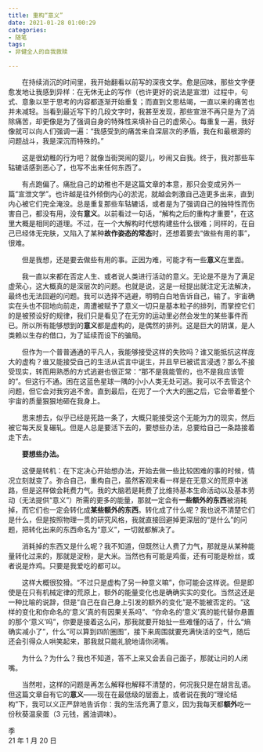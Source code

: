 ```yaml
---
title: 重构“意义”
date: 2021-01-28 01:00:29
categories: 
- 随笔
tags:  
- 非健全人的自我救赎

---
```


　　在持续消沉的时间里，我开始翻看以前写的深夜文学。愈是回味，那些文字便愈发地让我感到异样：在无休无止的写作（也许更好的说法是宣泄）过程中，句式、意象以至于思考的内容都逐渐开始重复；而直到文思枯竭，一直以来的痛苦也并未减轻。当看到最近写下的几段文字时，我甚至发现，那些宣泄不再只是为了消除痛苦，却更像是为了强调自身的特殊性来填补自己的虚荣心。每重复一遍，我好像就可以向人们强调一遍：“我感受到的痛苦来自深层次的矛盾，我在和最根源的问题战斗，我是深沉而特殊的。”

　　这是很幼稚的行为吧？就像当街哭闹的婴儿，吵闹又自我。终于，我对那些车轱辘话感到恶心了，也写不出来任何东西了。

　　有点跑偏了。痛批自己的幼稚也不是这篇文章的本意，那只会变成另外一篇“宣泄文学”。也许越是往外倾倒内心的淤泥，就越会刺激自己造更多出来，直到内心被它们完全淹没。总是重复那些车轱辘话，或者是为了强调自己的独特性而伤害自己，都没有用，没有**意义**。以前看过一句话，“解构之后的重构才重要”，在这里大概是相同的道理。不过，在一个大解构时代想构建些什么很难；同样的，在自己已经体无完肤，又陷入了某种**故作姿态的常态**时，还想着要去“做些有用的事”，很难。

　　但是我想，还是要去做些有用的事。正因为难，可能才有一些**意义**在里面。

<!--more-->

　　我一直以来都在否定人生、或者说人类进行活动的意义。无论是不是为了满足虚荣心，这大概真的是深层次的问题。也就是说，这是一经提出就注定无法解决，最终也无法回避的问题。我可以选择不逃避，明明白白地告诉自己，输了。宇宙确实在头也不回地向前走，周遭被赋予了意义一切只是基本粒子的排列，而掌控它们的是被预设好的规律，我们只是看见了在无穷的运动里必然会发生的某些事件而已。所以所有能够想到的**意义**都是虚构的，是偶然的排列。这是巨大的阴谋，是人类赖以生存的借口，为了延续而设下的骗局。

　　但作为一个普普通通的平凡人，我能够接受这样的失败吗？谁又能抵抗这样庞大的虚构？谁又能接受自己的生活从谎言中诞生，并且早已被谎言浸透？那么不接受现实，转而用熟悉的方式逃避也很正常：“那不是我能管的，也不是我应该管的”。但这行不通。困在这蓝色星球一隅的小小人类无处可逃。我可以不去管这个问题，但它会对我穷追不舍。直到最后，在兜了一个大大的圈之后，它会带着整个宇宙的质量狠狠地砸在我身上。

　　思来想去，似乎已经是死路一条了，大概只能接受这个无能为力的现实，然后被它每天反复碾轧。但是人总是要活下去的，要想些办法，总要给自己一条路接着走下去。

　　**要想些办法。**

　　这便是转机：在下定决心开始想办法，开始去做一些比较困难的事的时候，情况立刻就变了。弥合自己，重构自己，虽然客观来看一样是在无意义的荒原中迷路，但是这样做会耗费力气。我的大脑若是耗费了比维持基本生命活动以及基本劳动（无法提供“意义”）所需的更多的能量，那就一定会有**一些额外的东西**被消耗掉，而它们也一定会转化成**某些额外的东西**。转化成了什么呢？我也说不清楚它们是什么，但是按照物理一贯的研究风格，我就直接回避掉更深层的“是什么”的问题，把转化出来的东西命名为“意义”，一切就都解决了。

　　消耗掉的东西又是什么呢？我不知道，但既然让人费了力气，那就是从某种能量转化过来的，那就是淀粉，是大米。当然也有可能是鸡蛋，还有可能是粉丝，或者说是炸鸡。只要是我爱吃的都可以。

　　这样大概很狡猾。“不过只是虚构了另一种意义嘛”，你可能会这样说。但是即使是在只有机械定律的荒原上，额外的能量变化也是确确实实的变化。当然这还是一种比喻的说辞，但是“自己在自己身上引发的额外的变化”是不能被否定的。“这样的变化和你命名的‘意义’真的有因果关系吗”、“你命名的‘意义’真的能代替你悬置的那个‘意义’吗”，你要是接着这么问，那我就要开始扯一些难懂的话了，什么“熵确实减小了”，什么“可以算到四阶圈图”，接下来周围就要充满快活的空气，随后还会引得众人哄笑起来，那我就只能礼貌地请你闭嘴。

　　为什么？为什么？我也不知道，答不上来又会丢自己面子，那就让问的人闭嘴。

　　当然啦，这样的问题是再怎么解释也解释不清楚的，何况我只是在胡言乱语。但这篇文章自有它的**意义**——现在在最低级的层面上，或者说在我的“理论结构”下，我可以义正严辞地告诉你：我的生活充满了意义，因为我每天都**额外**吃一份秋葵温泉蛋（3 元钱，酱油调味）。

季  
21 年 1 月 20 日